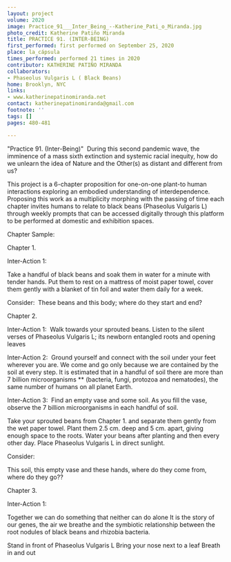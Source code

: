 ```yaml
---
layout: project
volume: 2020
image: Practice_91___Inter_Being_--Katherine_Pati_o_Miranda.jpg
photo_credit: Katherine Patiño Miranda
title: PRACTICE 91. (INTER-BEING)
first_performed: first performed on September 25, 2020
place: la_cápsula
times_performed: performed 21 times in 2020
contributor: KATHERINE PATIÑO MIRANDA
collaborators:
- Phaseolus Vulgaris L ( Black Beans)
home: Brooklyn, NYC
links:
- www.katherinepatinomiranda.net
contact: katherinepatinomiranda@gmail.com
footnote: ''
tags: []
pages: 480-481

---
```


"Practice 91. (Inter-Being)"
​
During this second pandemic wave, the imminence of a mass sixth extinction and systemic racial inequity, how do we unlearn the idea of Nature and the Other(s) as distant and different from us?
 
This project is a 6-chapter proposition for one-on-one plant-to human interactions exploring an embodied understanding of interdependence. Proposing this work as a multiplicity morphing with the passing of time each chapter invites humans to relate to black beans (Phaseolus Vulgaris L) through weekly  prompts that can be accessed digitally through this platform to be performed at domestic and exhibition spaces.

Chapter Sample:

Chapter 1.

Inter-Action 1:
 
Take a handful of black beans
and soak them in water for a minute with tender hands.
Put them to rest on a mattress of moist paper towel,
cover them gently with a blanket of tin foil and
water them daily for a week.

Consider:
​
These beans and this body; where do they start and end?

Chapter 2.

Inter-Action 1:
​
Walk towards your sprouted beans.
Listen to the silent verses of Phaseolus Vulgaris L;
its newborn entangled roots and opening leaves

Inter-Action 2:
​
Ground yourself and connect with the soil under your feet wherever you are.
We come and go only because we are contained by the soil at every step. 
It is estimated that in a handful of soil there are more than 7 billion microorganisms ** (bacteria, fungi, protozoa and nematodes), the same number of humans on all planet Earth.

Inter-Action 3:
​
Find an empty vase and some soil.
As you fill the vase, observe the 7 billion microorganisms in each handful of soil.
 
Take your sprouted beans from Chapter 1. and
separate them gently from the wet paper towel. 
Plant them 2.5 cm. deep and 5 cm. apart, giving enough space to the roots.
Water your beans after planting and then every other day. 
Place Phaseolus Vulgaris L in direct sunlight. 
 
Consider:
 
This soil, this empty vase and these hands, where do they come from, where do they go??

Chapter 3.

Inter-Action 1:

Together we can do something that neither can do alone
It is the story of our genes, the air we breathe and the symbiotic relationship between the root nodules of black beans and rhizobia bacteria.

Stand in front of Phaseolus Vulgaris L
Bring your nose next to a leaf
Breath in and out
